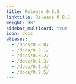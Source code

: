```yaml
---
title: Release 0.8.5
linktitle: Release 0.8.5
weight: 987
sidebar_multicard: true
icon: docs
aliases:
  - /docs/0.8.0/
  - /docs/0.8.1/
  - /docs/0.8.2/
  - /docs/0.8.3/
  - /docs/0.8.4/
  - /docs/0.8.5/
---
```


